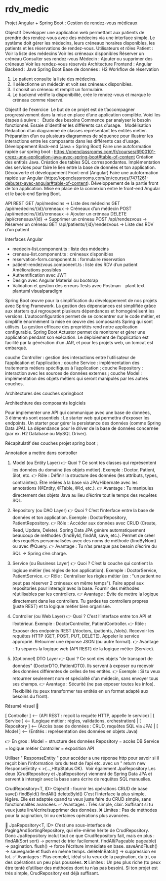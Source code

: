 # rdv_medic

Projet Angular + Spring Boot : Gestion de rendez-vous médicaux

Objectif
Développer une application web permettant aux patients de prendre des rendez-vous avec des médecins via une interface simple.
Le système doit gérer les médecins, leurs créneaux horaires disponibles, les patients et les réservations de rendez-vous.
Utilisateurs et rôles
Patient :
Voir la liste des médecins
Voir les créneaux disponibles
Réserver un créneau
Consulter ses rendez-vous
Médecin :
Ajouter ou supprimer des créneaux
Voir les rendez-vous réservés
Architecture
Frontend : Angular
Backend : Java Spring Boot
Base de données : H2 
Workflow de réservation
1. Le patient consulte la liste des médecins.
2. Il sélectionne un médecin et voit ses créneaux disponibles.
3. Il choisit un créneau et remplit un formulaire.
4. Le backend vérifie la disponibilité, crée le rendez-vous et marque le créneau comme réservé.










Objectif de l'exercice
 Le but de ce projet est de t’accompagner progressivement dans la mise en place d’une application complète. Voici les étapes à suivre :
 
Étude des besoins
Commence par analyser le besoin fonctionnel. Essaie d’identifier les différents cas d’usage.
 
Modélisation
Rédaction d’un diagramme de classes représentant les entités métier.
Préparation d’un ou plusieurs diagrammes de séquence pour illustrer les interactions entre les composants dans les différents cas d’usage.
 
Développement Back-end (Java + Spring Boot)
Faire une autoformation rapide sur spring boot : https://openclassrooms.com/fr/courses/6900101-creez-une-application-java-avec-spring-boot#table-of-content
Création des entités Java.
Création des tables SQL correspondantes.
Implémentation des services pour faire le lien entre la base de données et ton application.
 
Découverte et développement Front-end (Angular)
Faire une autoformation rapide sur Angular (https://openclassrooms.com/en/courses/7471261-debutez-avec-angular#table-of-content).
Développement de la partie front de ton application.
Mise en place de la connexion entre le front-end Angular et le back-end Spring Boot.

API REST
GET /api/medecins → Liste des médecins
GET /api/medecins/{id}/creneaux → Créneaux d’un médecin
POST /api/medecins/{id}/creneaux → Ajouter un créneau
DELETE /api/creneaux/{id} → Supprimer un créneau
POST /api/rendezvous → Réserver un créneau
GET /api/patients/{id}/rendezvous → Liste des RDV d’un patient

Interfaces Angular
- medecin-list.component.ts : liste des médecins
- creneau-list.component.ts : créneaux disponibles
- reservation-form.component.ts : formulaire réservation
- patient-rendezvous.component.ts : liste des RDV d’un patient
Améliorations possibles
- Authentification avec JWT
- Design avec Angular Material ou bootsrap
- Validation et gestion des erreurs
Tests avec Postman    plant text
plantuml
visualparadigm


Spring Boot œuvre pour la simplification du développement de nos projets avec Spring Framework.
La gestion des dépendances est simplifiée grâce aux starters qui regroupent plusieurs dépendances et homogénéisent les versions.
L’autoconfiguration permet de se concentrer sur le code métier, et simplifie énormément la mise en œuvre des composants Spring qui sont utilisés.
La gestion efficace des propriétés rend notre application configurable.
Spring Boot Actuator permet de monitorer et gérer une application pendant son exécution.
Le déploiement de l’application est facilité par la génération d’un JAR, et pour les projets web, un tomcat est embarqué.

couche Controller : gestion des interactions entre l’utilisateur de l’application et l’application ;
couche Service : implémentation des traitements métiers spécifiques à l’application ;
couche Repository : interaction avec les sources de données externes ;
couche Model : implémentation des objets métiers qui seront manipulés par les autres couches.










Architectures des couches springboot












Architechture des composants logiciels










 
Pour implémenter une API qui communique avec une base de données, 3 éléments sont essentiels :
Le starter web qui permettra d’exposer les endpoints.
Un starter pour gérer la persistance des données (comme Spring Data JPA).
La dépendance pour le driver de la base de données concernée (par ex. H2 Database ou MySQL Driver).

Récapitulatif des couches projet spring boot ; 



Annotation a mettre dans controller


1. Model (ou Entity Layer)
👉 Quoi ? Ce sont tes classes qui représentent les données du domaine (les objets métier). Exemple : Doctor, Patient, Slot, etc.
👉 Rôle :
Définir la structure des données (les attributs, types, contraintes).
Être reliées à la base via JPA/Hibernate avec les annotations (@Entity, @Table, @Id, etc.).
👉 Avantage : Tu manipules directement des objets Java au lieu d’écrire tout le temps des requêtes SQL.

2. Repository (ou DAO Layer)
👉 Quoi ? C’est l’interface entre la base de données et ton application. Exemple : DoctorRepository, PatientRepository.
👉 Rôle :
Accéder aux données avec CRUD (Create, Read, Update, Delete).
Spring Data JPA génère automatiquement beaucoup de méthodes (findById, findAll, save, etc.).
Permet de créer des requêtes personnalisées avec des noms de méthode (findByNom) ou avec @Query.
👉 Avantage : Tu n’as presque pas besoin d’écrire du SQL → Spring s’en charge.

3. Service (ou Business Layer)
👉 Quoi ? C’est la couche qui contient la logique métier (les règles de ton application). Exemple : DoctorService, PatientService.
👉 Rôle :
Centraliser les règles métier (ex : "un patient ne peut pas réserver 2 créneaux en même temps").
Faire appel aux repositories pour interagir avec la base.
Fournir des méthodes réutilisables par les controllers.
👉 Avantage : Évite de mettre la logique directement dans les controllers. Tu gardes tes controllers propres (juste REST) et ta logique métier bien organisée.

4. Controller (ou Web Layer)
👉 Quoi ? C’est l’interface entre ton API et l’extérieur. Exemple : DoctorController, PatientController.
👉 Rôle :
Exposer des endpoints REST (/doctors, /patients, /slots).
Recevoir les requêtes HTTP (GET, POST, PUT, DELETE).
Appeler le service approprié.
Retourner une réponse JSON (ou autre format).
👉 Avantage : Tu sépares la logique web (API REST) de la logique métier (Service).

5. (Optionnel) DTO Layer
👉 Quoi ? Ce sont des objets "de transport de données" (DoctorDTO, PatientDTO). Ils servent à exposer ou recevoir des données différentes de celles de tes entités.
👉 Exemple : Si tu veux retourner seulement nom et spécialité d’un médecin, sans envoyer tous ses champs.
👉 Avantage :
Sécurité (ne pas exposer toutes les infos).
Flexibilité (tu peux transformer tes entités en un format adapté aux besoins du front).

Résumé visuel 🔗

[ Controller ]  <-- (API REST : reçoit la requête HTTP, appelle le service)
      |
[ Service ]     <-- (Logique métier : règles, validations, orchestration)
      |
[ Repository ]  <-- (Accès base de données : CRUD, requêtes SQL via JPA)
      |
[ Model ]       <-- (Entités : représentation des données en objets Java)

👉 En gros :
Model = structure des données
Repository = accès DB
Service = logique métier
Controller = exposition API

Utiliser " ResponseEntity <ContractsResponse>" pour accéder a une réponse http pour savoir si il reçoit bien l’information lors du test de l’api etc. avec un " return new ResponseEntity < >(…,HttpStatus.OK).  Voir également JpaRepository 
Les deux (CrudRepository et JpaRepository) viennent de Spring Data JPA et servent à interagir avec la base sans écrire de requêtes SQL manuelles.

CrudRepository<T, ID>
Objectif : fournir les opérations CRUD de base
save()
findById()
findAll()
deleteById()
C’est l’interface la plus simple, légère.
Elle est adaptée quand tu veux juste faire du CRUD simple, sans fonctionnalités avancées.
✅ Avantages :
Très simple, clair.
Suffisant si tu veux juste lire/écrire/supprimer des données.
❌ Limites :
Pas de méthodes pour la pagination, tri ou certaines opérations plus avancées.

🔹 JpaRepository<T, ID>
C’est une sous-interface de PagingAndSortingRepository, qui elle-même hérite de CrudRepository.
Donc JpaRepository inclut tout ce que CrudRepository fait, mais en plus :
findAll(Sort sort) → permet de trier facilement.
findAll(Pageable pageable) → pagination.
flush() → force l’écriture immédiate en base.
saveAndFlush() → sauvegarde et flush en même temps.
deleteInBatch() → suppression en lot.
✅ Avantages :
Plus complet, idéal si tu veux de la pagination, du tri, ou des opérations un peu plus poussées.
❌ Limites :
Un peu plus riche (tu peux être tenté d’utiliser des méthodes dont tu n’as pas besoin).
Si ton projet est très simple, CrudRepository est déjà suffisant.



